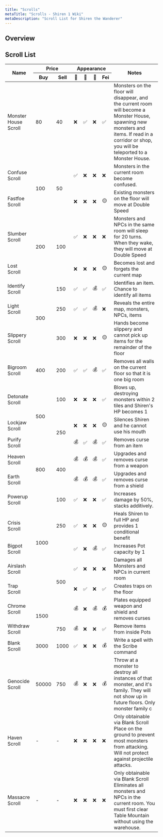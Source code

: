 ```yaml
---
title: "Scrolls"
metaTitle: "Scrolls - Shiren 1 Wiki"
metaDescription: "Scroll List for Shiren the Wanderer"
---
```


## Overview

## Scroll List

<table class="itemListCentered">
  <thead>
    <tr>
      <th rowspan="2">Name</th>
      <th colspan="2">Price</th>
      <th colspan="4">Appearance</th>
      <th rowspan="2">Notes</th>
    </tr>
    <tr>
      <th>Buy</td>
      <th>Sell</td>
      <th>🗻</td>
      <th>📜</td>
      <th>🍖</td>
      <th>Fei</td>
    </tr>
  <thead>
  <tbody>
    <tr>
      <td class="priceTableName">Monster House Scroll</td>
      <td>80</td>
      <td>40</td>
      <td>❌</td>
      <td>✅</td>
      <td>❌</td>
      <td>✅</td>
      <td class="leftText">
      Monsters on the floor will disappear, and the current
      room will become a Monster House, spawning new monsters and items. If read
      in a corridor or shop, you will be teleported to a Monster House.
      </td>
    </tr>
    <tr>
      <td class="priceTableName">Confuse Scroll</td>
      <td rowspan="2">100</td>
      <td rowspan="2">50</td>
      <td>✅</td>
      <td>❌</td>
      <td>❌</td>
      <td>❌</td>
      <td class="leftText">Monsters in the current room become confused.</td>
    </tr>
    <tr>
      <td class="priceTableName">Fastfoe Scroll</td>
      <td>❌</td>
      <td>❌</td>
      <td>❌</td>
      <td>🟡</td>
      <td class="leftText">Existing monsters on the floor will move at Double Speed</td>
    </tr>
    <tr>
      <td class="priceTableName">Slumber Scroll</td>
      <td rowspan="2">200</td>
      <td rowspan="2">100</td>
      <td>✅</td>
      <td>❌</td>
      <td>❌</td>
      <td>❌</td>
      <td class="leftText">Monsters and NPCs in the same room will sleep for 20 turns. When they wake, they will move at Double Speed</td>
    </tr>
    <tr>
      <td class="priceTableName">Lost Scroll</td>
      <td>❌</td>
      <td>❌</td>
      <td>❌</td>
      <td>🟡</td>
      <td class="leftText">Becomes lost and forgets the current map</td>
    </tr>
    <tr>
      <td class="priceTableName">Identify Scroll</td>
      <td rowspan="3">300</td>
      <td>150</td>
      <td>✅</td>
      <td>✅</td>
      <td>💰</td>
      <td>✅</td>
      <td class="leftText">Identifies an item. Chance to identify all items</td>
    </tr>
    <tr>
      <td class="priceTableName">Light Scroll</td>
      <td>250</td>
      <td>✅</td>
      <td>✅</td>
      <td>💰</td>
      <td>❌</td>
      <td class="leftText">Reveals the entire map, monsters, NPCs, items</td>
    </tr>
    <tr>
      <td class="priceTableName">Slippery Scroll</td>
      <td>300</td>
      <td>❌</td>
      <td>❌</td>
      <td>❌</td>
      <td>🟡</td>
      <td class="leftText">Hands become slippery and cannot pick up items for the remainder of the floor</td>
    </tr>
    <tr>
      <td class="priceTableName">Bigroom Scroll</td>
      <td>400</td>
      <td>200</td>
      <td>✅</td>
      <td>✅</td>
      <td>💰</td>
      <td>✅</td>
      <td class="leftText">Removes all walls on the current floor so that it is one big room</td>
    </tr>
    <tr>
      <td class="priceTableName">Detonate Scroll</td>
      <td rowspan="3">500</td>
      <td>100</td>
      <td>❌</td>
      <td>❌</td>
      <td>❌</td>
      <td>✅</td>
      <td class="leftText">Blows up, destroying monsters within 2 tiles and Shiren's HP becomes 1</td>
    </tr>
    <tr>
      <td class="priceTableName">Lockjaw Scroll</td>
      <td rowspan="2">250</td>
      <td>❌</td>
      <td>❌</td>
      <td>❌</td>
      <td>🟡</td>
      <td class="leftText">Silences Shiren and he cannot use his mouth</td>
    </tr>
    <tr>
      <td class="priceTableName">Purify Scroll</td>
      <td>💰</td>
      <td>✅</td>
      <td>💰</td>
      <td>✅</td>
      <td class="leftText">Removes curse from an item</td>
    </tr>
    <tr>
      <td class="priceTableName">Heaven Scroll</td>
      <td rowspan="2">800</td>
      <td rowspan="2">400</td>
      <td>💰</td>
      <td>💰</td>
      <td>💰</td>
      <td>✅</td>
      <td class="leftText">Upgrades and removes curse from a weapon</td>
    </tr>
    <tr>
      <td class="priceTableName">Earth Scroll</td>
      <td>💰</td>
      <td>💰</td>
      <td>💰</td>
      <td>✅</td>
      <td class="leftText">Upgrades and removes curse from a shield</td>
    </tr>
    <tr>
      <td class="priceTableName">Powerup Scroll</td>
      <td rowspan="5">1000</td>
      <td>100</td>
      <td>✅</td>
      <td>❌</td>
      <td>❌</td>
      <td>✅</td>
      <td class="leftText">Increases damage by 50%, stacks additively.</td>
    </tr>
    <tr>
      <td class="priceTableName">Crisis Scroll</td>
      <td>250</td>
      <td>✅</td>
      <td>❌</td>
      <td>❌</td>
      <td>🟡</td>
      <td class="leftText">Heals Shiren to full HP and provides 1 conditional benefit</td>
    </tr>
    <tr>
      <td class="priceTableName">Bigpot Scroll</td>
      <td rowspan="4">500</td>
      <td>✅</td>
      <td>❌</td>
      <td>💰</td>
      <td>✅</td>
      <td class="leftText">Increases Pot capacity by 1</td>
    </tr>
    <tr>
      <td class="priceTableName">Airslash Scroll</td>
      <td>✅</td>
      <td>❌</td>
      <td>❌</td>
      <td>❌</td>
      <td class="leftText">Damages all Monsters and NPCs in current room</td>
    </tr>
      <tr>
      <td class="priceTableName">Trap Scroll</td>
      <td>❌</td>
      <td>✅</td>
      <td>❌</td>
      <td>✅</td>
      <td class="leftText">Creates traps on the floor</td>
    </tr>
    <tr>
      <td class="priceTableName">Chrome Scroll</td>
      <td rowspan="2">1500</td>
      <td>💰</td>
      <td>❌</td>
      <td>💰</td>
      <td>💰</td>
      <td class="leftText">Plates equipped weapon and shield and removes curses</td>
    </tr>
    <tr>
      <td class="priceTableName">Withdraw Scroll</td>
      <td>750</td>
      <td>💰</td>
      <td>❌</td>
      <td>❌</td>
      <td>✅</td>
      <td class="leftText">Remove items from inside Pots</td>
    </tr>
    <tr>
      <td class="priceTableName">Blank Scroll</td>
      <td>3000</td>
      <td>1000</td>
      <td>✅</td>
      <td>❌</td>
      <td>❌</td>
      <td>💰</td>
      <td class="leftText">Write a spell with the Scribe command</td>
    </tr>
    <tr>
      <td class="priceTableName">Genocide Scroll</td>
      <td>50000</td>
      <td>750</td>
      <td>💰</td>
      <td>❌</td>
      <td>❌</td>
      <td>💰</td>
      <td class="leftText">Throw at a monster to destroy all instances of that monster, and it's family. They will not show up in future floors. Only monster family c</td>
    </tr>
    <tr>
      <td class="priceTableName">Haven Scroll</td>
      <td>-</td>
      <td>-</td>
      <td>❌</td>
      <td>❌</td>
      <td>❌</td>
      <td>❌</td>
      <td class="leftText">Only obtainable via Blank Scroll<br>
      Place on the ground to prevent most monsters from attacking. Will not protect against projectile attacks.</td>
    </tr>
    <tr>
      <td class="priceTableName">Massacre Scroll</td>
      <td>-</td>
      <td>-</td>
      <td>❌</td>
      <td>❌</td>
      <td>❌</td>
      <td>❌</td>
      <td class="leftText">Only obtainable via Blank Scroll<br>
      Eliminates all monsters and NPCs in the current room. You must first clear Table Mountain without using the warehouse.</td>
    </tr>
  </tbody>
</table>
